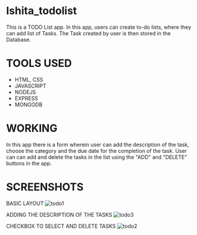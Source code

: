 # Ishita_todolist

This is a TODO List app. In this app, users can create to-do lists, where they can add list of Tasks. The Task created by user is then stored in the Database.
# TOOLS USED
* HTML, CSS
* JAVASCRIPT
* NODEJS
* EXPRESS
* MONGODB

# WORKING
In this app there is a form wherein user can add the description of the task, choose the category and the due date for the completion of the task.
User can can add and delete the tasks in the list using the "ADD" and "DELETE" buttons in the app.

# SCREENSHOTS

BASIC LAYOUT
![todo1](https://user-images.githubusercontent.com/94470168/147948215-2b5a1d11-41b2-4259-b9c0-59f241eb1a6d.jpg)

ADDING THE DESCRIPTION OF THE TASKS
![todo3](https://user-images.githubusercontent.com/94470168/147948267-0c58168b-6a9d-442f-81c5-70cc09e34094.jpg)

CHECKBOX TO SELECT AND DELETE TASKS
![todo2](https://user-images.githubusercontent.com/94470168/147948248-1ef3437e-15b5-448c-8ae9-55fed55bf468.jpg)
